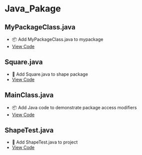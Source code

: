 # Java_Pakage

## MyPackageClass.java

- 📦 Add MyPackageClass.java to mypackage
- [View Code](MyPackageClass.java)

## Square.java

- 🔵 Add Square.java to shape package
- [View Code](Square.java)

## MainClass.java

- 📦 Add Java code to demonstrate package access modifiers
- [View Code](MainClass.java)

## ShapeTest.java

- 🔵 Add ShapeTest.java to project
- [View Code](ShapeTest.java)
